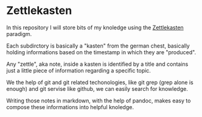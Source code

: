 # Zettlekasten

In this repository I will store bits of my knoledge using the
[Zettlekasten](https://zettelkasten.de/introduction/) paradigm.

Each subdirctory is basically a "kasten" from the german chest, basically
holding informations based on the timestamp in which they are "produced".

Any "zettle", aka note, inside a kasten is identified by a title and contains
just a little piece of information regarding a specific topic.

We the help of git and git related techonologies, like git grep (grep alone is
enough) and git servise like github, we can easily search for knowledge.

Writing those notes in markdown, with the help of pandoc, makes easy to
compose these informations into helpful knoledge.
